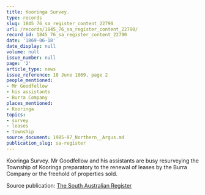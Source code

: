 ```yaml
---
title: Kooringa Survey.
type: records
slug: 1845_76_sa_register_content_22790
url: /records/1845_76_sa_register_content_22790/
record_id: 1845_76_sa_register_content_22790
date: '1869-06-18'
date_display: null
volume: null
issue_number: null
page: '2'
article_type: news
issue_reference: 18 June 1869, page 2
people_mentioned:
- Mr Goodfellow
- his assistants
- Burra Company
places_mentioned:
- Kooringa
topics:
- survey
- leases
- township
source_document: 1985-87_Northern__Argus.md
publication_slug: sa-register
---
```


Kooringa Survey.  Mr Goodfellow and his assistants are busy resurveying the Township of Kooringa preparatory to the renewal of leases by the Burra Company or the freehold of properties sold.

Source publication: [The South Australian Register](/publications/sa-register/)

